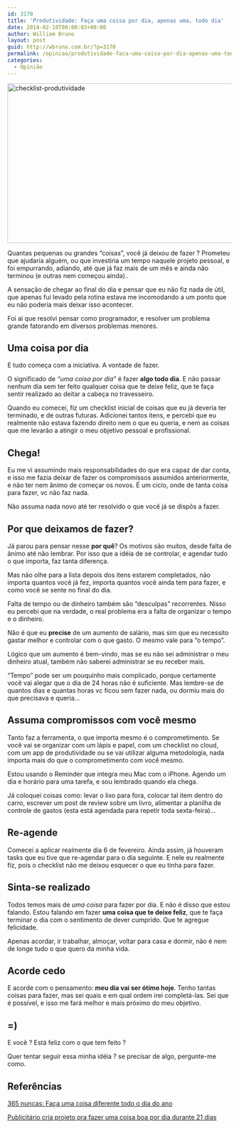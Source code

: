 ```yaml
---
id: 3170
title: 'Produtividade: Faça uma coisa por dia, apenas uma, todo dia'
date: 2014-02-10T08:00:03+00:00
author: William Bruno
layout: post
guid: http://wbruno.com.br/?p=3170
permalink: /opiniao/produtividade-faca-uma-coisa-por-dia-apenas-uma-todo-dia/
categories:
  - Opinião
---
```

<img src="http://wbruno.com.br/wp-content/uploads/2014/02/checklist-produtividade.jpg" alt="checklist-produtividade" width="800" height="359" class="aligncenter size-full wp-image-3171" />
  
Quantas pequenas ou grandes &#8220;coisas&#8221;, você já deixou de fazer ? Prometeu que ajudaria alguém, ou que investiria um tempo naquele projeto pessoal, e foi empurrando, adiando, até que já faz mais de um mês e ainda não terminou (e outras nem começou ainda)..

A sensação de chegar ao final do dia e pensar que eu não fiz nada de útil, que apenas fui levado pela rotina estava me incomodando a um ponto que eu não poderia mais deixar isso acontecer.
  
<!--more-->


  
Foi ai que resolvi pensar como programador, e resolver um problema grande fatorando em diversos problemas menores.

## Uma coisa por dia

E tudo começa com a iniciativa. A vontade de fazer.
  
O significado de _&#8220;uma coisa por dia&#8221;_ é fazer **algo todo dia**. E não passar nenhum dia sem ter feito qualquer coisa que te deixe feliz, que te faça sentir realizado ao deitar a cabeça no travesseiro.

Quando eu comecei, fiz um checklist inicial de coisas que eu já deveria ter terminado, e de outras futuras. Adicionei tantos itens, e percebi que eu realmente não estava fazendo direito nem o que eu queria, e nem as coisas que me levarão a atingir o meu objetivo pessoal e profissional.

## Chega!

Eu me vi assumindo mais responsabilidades do que era capaz de dar conta, e isso me fazia deixar de fazer os compromissos assumidos anteriormente, e não ter nem ânimo de começar os novos. É um ciclo, onde de tanta coisa para fazer, vc não faz nada.

Não assuma nada novo até ter resolvido o que você já se dispôs a fazer.

## Por que deixamos de fazer?

Já parou para pensar nesse **por quê**? Os motivos são muitos, desde falta de ânimo até não lembrar. Por isso que a idéia de se controlar, e agendar tudo o que importa, faz tanta diferença.

Mas não olhe para a lista depois dos itens estarem completados, não importa quantos você já fez, importa quantos você ainda tem para fazer, e como você se sente no final do dia.

Falta de tempo ou de dinheiro também são &#8220;desculpas&#8221; recorrentes. Nisso eu percebi que na verdade, o real problema era a falta de organizar o tempo e o dinheiro.
  
Não é que eu **precise** de um aumento de salário, mas sim que eu necessito gastar melhor e controlar com o que gasto. O mesmo vale para &#8220;o tempo&#8221;.

Lógico que um aumento é bem-vindo, mas se eu não sei administrar o meu dinheiro atual, também não saberei administrar se eu receber mais.

&#8220;Tempo&#8221; pode ser um pouquinho mais complicado, porque certamente você vai alegar que o dia de 24 horas não é suficiente. Mas lembre-se de quantos dias e quantas horas vc ficou sem fazer nada, ou dormiu mais do que precisava e queria&#8230;

## Assuma compromissos com você mesmo

Tanto faz a ferramenta, o que importa mesmo é o comprometimento. Se você vai se organizar com um lápis e papel, com um checklist no cloud, com um app de produtividade ou se vai utilizar alguma metodologia, nada importa mais do que o comprometimento com você mesmo.

Estou usando o Reminder que integra meu Mac com o iPhone. Agendo um dia e horário para uma tarefa, e sou lembrado quando ela chega.

Já coloquei coisas como: levar o lixo para fora, colocar tal item dentro do carro, escrever um post de review sobre um livro, alimentar a planilha de controle de gastos (esta está agendada para repetir toda sexta-feira)&#8230;

## Re-agende

Comecei a aplicar realmente dia 6 de fevereiro. Ainda assim, já houveram tasks que eu tive que re-agendar para o dia seguinte. E nele eu realmente fiz, pois o checklist não me deixou esquecer o que eu tinha para fazer.

## Sinta-se realizado

Todos temos mais de _uma coisa_ para fazer por dia. E não é disso que estou falando. Estou falando em fazer **uma coisa que te deixe feliz**, que te faça terminar o dia com o sentimento de dever cumprido. Que te agregue felicidade.

Apenas acordar, ir trabalhar, almoçar, voltar para casa e dormir, não é nem de longe tudo o que quero da minha vida.

## Acorde cedo

E acorde com o pensamento: **meu dia vai ser ótimo hoje**. Tenho tantas coisas para fazer, mas sei quais e em qual ordem irei completá-las. Sei que é possível, e isso me fará melhor e mais próximo do meu objetivo.

## =)

E você ? Está feliz com o que tem feito ?
  
Quer tentar seguir essa minha idéia ? se precisar de algo, pergunte-me como.

## Referências

[365 nuncas: Faça uma coisa diferente todo o dia do ano](http://www.hypeness.com.br/2012/01/365-nuncas-faca-uma-coisa-diferente-todo-o-dia-do-ano/)
  
<a href="http://www.hypeness.com.br/2013/09/publicitario-cria-projeto-pra-fazer-uma-coisa-boa-por-dia-durante-21-dias/" rel="nofollow">Publicitário cria projeto pra fazer uma coisa boa por dia durante 21 dias</a>